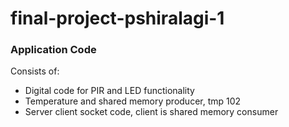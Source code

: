 # final-project-pshiralagi-1

### Application Code

Consists of:
- Digital code for PIR and LED functionality
- Temperature and shared memory producer, tmp 102 
- Server client socket code, client is shared memory consumer
